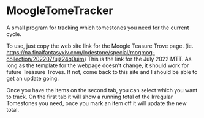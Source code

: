 # MoogleTomeTracker

A small program for tracking which tomestones you need for the current cycle.

To use, just copy the web site link for the Moogle Teasure Trove page. (ie. https://na.finalfantasyxiv.com/lodestone/special/mogmog-collection/202207/ujz24q0uim)
This is the link for the July 2022 MTT. As long as the template for the webpage doesn't change, it should work for future Treasure Troves. If not, come back to this site and I should be able to get an update going.

Once you have the items on the second tab, you can select which you want to track. On the first tab it will show a running total of the Irregular Tomestones you need, once you mark an item off it will update the new total.
